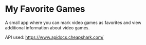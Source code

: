 # My Favorite Games
A small app where you can mark video games as favorites and view additional information about video games.

API used: https://www.apidocs.cheapshark.com/
